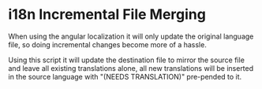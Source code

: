 # i18n Incremental File Merging

When using the angular localization it will only update the original language file, so doing incremental changes become more of a hassle. 

Using this script it will update the destination file to mirror the source file and leave all existing translations alone, all new translations will be inserted in the source language with "(NEEDS TRANSLATION)" pre-pended to it.